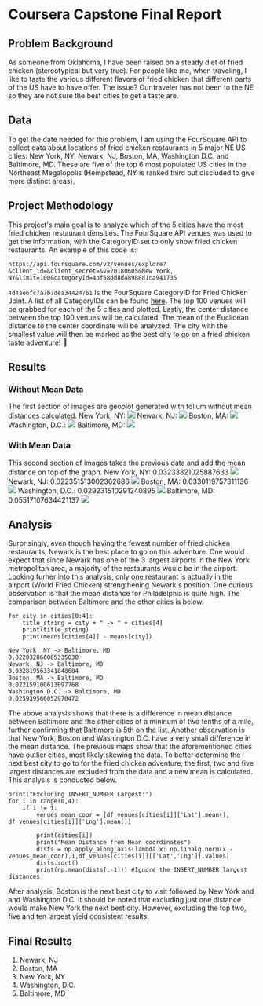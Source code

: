 # Coursera Capstone Final Report
## Problem Background
As someone from Oklahoma, I have been raised on a steady diet of fried chicken (stereotypical but very true). For people like me, when traveling, I like to taste the various different flavors of fried chicken that different parts of the US have to have offer. The issue? Our traveler has not been to the NE so they are not sure the best cities to get a taste are.
## Data
To get the date needed for this problem, I am using the FourSquare API to collect data about locations of fried chicken restaurants in 5 major NE US cities: New York, NY, Newark, NJ, Boston, MA, Washington D.C. and Baltimore, MD. These are five of the top 6 most populated US cities in the Northeast Megalopolis (Hempstead, NY is ranked third but discluded to give more distinct areas).
## Project Methodology
This project's main goal is to analyze which of the 5 cities have the most fried chicken restaurant densities. The FourSquare API venues was used to get the information, with the CategoryID set to only show fried chicken restaurants. An example of this code is:

```https://api.foursquare.com/v2/venues/explore?&client_id=&client_secret=&v=20180605&New York, NY&limit=100&categoryId=4bf58dd8d48988d1ca941735```

`4d4ae6fc7a7b7dea34424761` is the FourSquare CategoryID for Fried Chicken Joint. A list of all CategoryIDs can be found [here](https://developer.foursquare.com/docs/build-with-foursquare/categories/).
The top 100 venues will be grabbed for each of the 5 cities and plotted. Lastly, the center distance between the top 100 venues will be calculated. The mean of the Euclidean distance to the center coordinate will be analyzed. The city with the smallest value will then be marked as the best city to go on a fried chicken taste adventure! 🐓
## Results
### Without Mean Data
The first section of images are geoplot generated with folium without mean distances calculated.
New York, NY:
![](ny_initial.png)
Newark, NJ:
![](newark_initial.png)
Boston, MA:
![](boston_initial.png)
Washington, D.C.:
![](washington_dc_initial.png)
Baltimore, MD:
![](baltimore_initial.png)
### With Mean Data
This second section of images takes the previous data and add the mean distance on top of the graph.
New York, NY:
0.03233821025887633
![](ny_mean.png)
Newark, NJ:
0.022351513002362686
![](newark_mean.png)
Boston, MA:
0.0330119757311136
![](boston_mean.png)
Washington, D.C.:
0.029231510291240895
![](wasington_dc_mean.png)
Baltimore, MD:
0.05517107634421137
![](baltimore_mean.png)
## Analysis
Surprisingly, even though having the fewest number of fried chicken restaurants, Newark is the best place to go on this adventure. One would expect that since Newark has one of the 3 largest airports in the New York metropolitan area, a majority of the restaurants would be in the airport. Looking furher into this analysis, only one restaurant is actually in the airport (World Fried Chicken) strengthening Newark's position.
One curious observation is that the mean distance for Philadelphia is quite high. The comparison between Baltimore and the other cities is below.
```
for city in cities[0:4]:
    title_string = city + " -> " + cities[4]
    print(title_string)
    print(means[cities[4]] - means[city])
    
New York, NY -> Baltimore, MD
0.022832866085335038
Newark, NJ -> Baltimore, MD
0.032819563341848684
Boston, MA -> Baltimore, MD
0.022159100613097768
Washington D.C. -> Baltimore, MD
0.025939566052970472
```
The above analysis shows that there is a difference in mean distance between Baltimore and the other cities of a mininum of two tenths of a mile, further confirming that Baltimore is 5th on the list.
Another observation is that New York, Boston and Washington D.C. have a very small difference in the mean distance. The previous maps show that the aforementioned cities have outlier cities, most likely skewing the data. To better determine the next best city to go to for the fried chicken adventure, the first, two and five largest distances are excluded from the data and a new mean is calculated. This analysis is conducted below.
```
print("Excluding INSERT_NUMBER Largest:")
for i in range(0,4):
    if i != 1:
        venues_mean_coor = [df_venues[cities[i]]['Lat'].mean(), df_venues[cities[i]]['Lng'].mean()] 

        print(cities[i])
        print("Mean Distance from Mean coordinates")
        dists = np.apply_along_axis(lambda x: np.linalg.norm(x - venues_mean_coor),1,df_venues[cities[i]][['Lat','Lng']].values)
        dists.sort()
        print(np.mean(dists[:-1])) #Ignore the INSERT_NUMBER largest distances
```
After analysis, Boston is the next best city to visit followed by New York and and Washington D.C. It should be noted that excluding just one distance would make New York the next best city. However, excluding the top two, five and ten largest yield consistent results.
## Final Results
1. Newark, NJ
2. Boston, MA
3. New York, NY
4. Washington, D.C.
5. Baltimore, MD